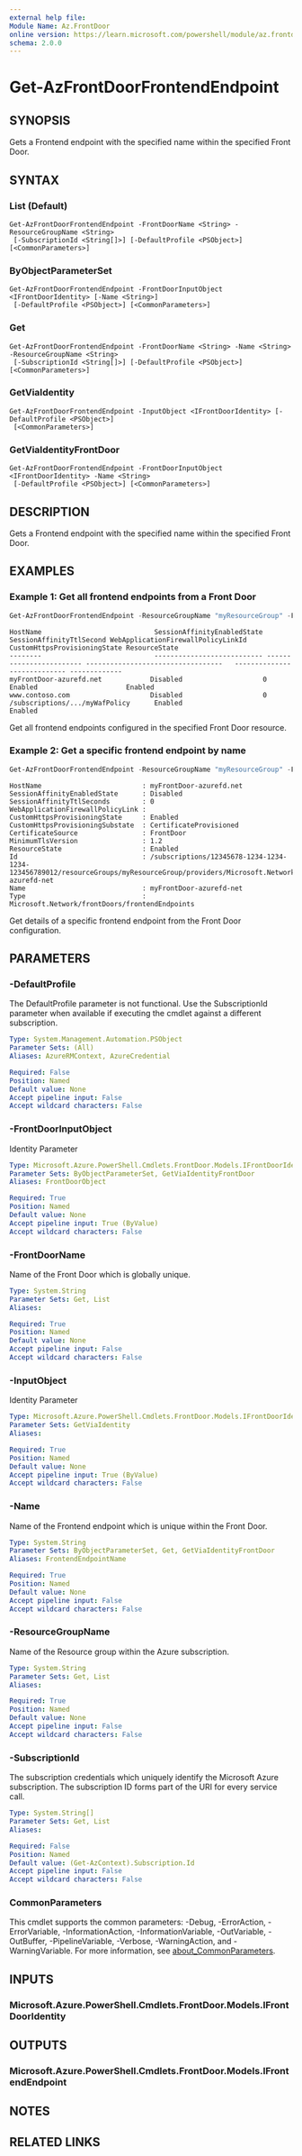 ```yaml
---
external help file:
Module Name: Az.FrontDoor
online version: https://learn.microsoft.com/powershell/module/az.frontdoor/get-azfrontdoorfrontendendpoint
schema: 2.0.0
---
```


# Get-AzFrontDoorFrontendEndpoint

## SYNOPSIS
Gets a Frontend endpoint with the specified name within the specified Front Door.

## SYNTAX

### List (Default)
```
Get-AzFrontDoorFrontendEndpoint -FrontDoorName <String> -ResourceGroupName <String>
 [-SubscriptionId <String[]>] [-DefaultProfile <PSObject>] [<CommonParameters>]
```

### ByObjectParameterSet
```
Get-AzFrontDoorFrontendEndpoint -FrontDoorInputObject <IFrontDoorIdentity> [-Name <String>]
 [-DefaultProfile <PSObject>] [<CommonParameters>]
```

### Get
```
Get-AzFrontDoorFrontendEndpoint -FrontDoorName <String> -Name <String> -ResourceGroupName <String>
 [-SubscriptionId <String[]>] [-DefaultProfile <PSObject>] [<CommonParameters>]
```

### GetViaIdentity
```
Get-AzFrontDoorFrontendEndpoint -InputObject <IFrontDoorIdentity> [-DefaultProfile <PSObject>]
 [<CommonParameters>]
```

### GetViaIdentityFrontDoor
```
Get-AzFrontDoorFrontendEndpoint -FrontDoorInputObject <IFrontDoorIdentity> -Name <String>
 [-DefaultProfile <PSObject>] [<CommonParameters>]
```

## DESCRIPTION
Gets a Frontend endpoint with the specified name within the specified Front Door.

## EXAMPLES

### Example 1: Get all frontend endpoints from a Front Door
```powershell
Get-AzFrontDoorFrontendEndpoint -ResourceGroupName "myResourceGroup" -FrontDoorName "myFrontDoor"
```

```output
HostName                            SessionAffinityEnabledState SessionAffinityTtlSecond WebApplicationFirewallPolicyLinkId   CustomHttpsProvisioningState ResourceState
--------                            --------------------------- ------------------------ ----------------------------------   ---------------------------- -------------
myFrontDoor-azurefd.net            Disabled                    0                                                              Enabled                      Enabled
www.contoso.com                    Disabled                    0                        /subscriptions/.../myWafPolicy      Enabled                      Enabled
```

Get all frontend endpoints configured in the specified Front Door resource.

### Example 2: Get a specific frontend endpoint by name
```powershell
Get-AzFrontDoorFrontendEndpoint -ResourceGroupName "myResourceGroup" -FrontDoorName "myFrontDoor" -Name "myFrontDoor-azurefd-net"
```

```output
HostName                         : myFrontDoor-azurefd.net
SessionAffinityEnabledState      : Disabled
SessionAffinityTtlSeconds        : 0
WebApplicationFirewallPolicyLink : 
CustomHttpsProvisioningState     : Enabled
CustomHttpsProvisioningSubstate  : CertificateProvisioned
CertificateSource                : FrontDoor
MinimumTlsVersion                : 1.2
ResourceState                    : Enabled
Id                               : /subscriptions/12345678-1234-1234-1234-123456789012/resourceGroups/myResourceGroup/providers/Microsoft.Network/frontDoors/myFrontDoor/frontendEndpoints/myFrontDoor-azurefd-net
Name                             : myFrontDoor-azurefd-net
Type                             : Microsoft.Network/frontDoors/frontendEndpoints
```

Get details of a specific frontend endpoint from the Front Door configuration.

## PARAMETERS

### -DefaultProfile
The DefaultProfile parameter is not functional.
Use the SubscriptionId parameter when available if executing the cmdlet against a different subscription.

```yaml
Type: System.Management.Automation.PSObject
Parameter Sets: (All)
Aliases: AzureRMContext, AzureCredential

Required: False
Position: Named
Default value: None
Accept pipeline input: False
Accept wildcard characters: False
```

### -FrontDoorInputObject
Identity Parameter

```yaml
Type: Microsoft.Azure.PowerShell.Cmdlets.FrontDoor.Models.IFrontDoorIdentity
Parameter Sets: ByObjectParameterSet, GetViaIdentityFrontDoor
Aliases: FrontDoorObject

Required: True
Position: Named
Default value: None
Accept pipeline input: True (ByValue)
Accept wildcard characters: False
```

### -FrontDoorName
Name of the Front Door which is globally unique.

```yaml
Type: System.String
Parameter Sets: Get, List
Aliases:

Required: True
Position: Named
Default value: None
Accept pipeline input: False
Accept wildcard characters: False
```

### -InputObject
Identity Parameter

```yaml
Type: Microsoft.Azure.PowerShell.Cmdlets.FrontDoor.Models.IFrontDoorIdentity
Parameter Sets: GetViaIdentity
Aliases:

Required: True
Position: Named
Default value: None
Accept pipeline input: True (ByValue)
Accept wildcard characters: False
```

### -Name
Name of the Frontend endpoint which is unique within the Front Door.

```yaml
Type: System.String
Parameter Sets: ByObjectParameterSet, Get, GetViaIdentityFrontDoor
Aliases: FrontendEndpointName

Required: True
Position: Named
Default value: None
Accept pipeline input: False
Accept wildcard characters: False
```

### -ResourceGroupName
Name of the Resource group within the Azure subscription.

```yaml
Type: System.String
Parameter Sets: Get, List
Aliases:

Required: True
Position: Named
Default value: None
Accept pipeline input: False
Accept wildcard characters: False
```

### -SubscriptionId
The subscription credentials which uniquely identify the Microsoft Azure subscription.
The subscription ID forms part of the URI for every service call.

```yaml
Type: System.String[]
Parameter Sets: Get, List
Aliases:

Required: False
Position: Named
Default value: (Get-AzContext).Subscription.Id
Accept pipeline input: False
Accept wildcard characters: False
```

### CommonParameters
This cmdlet supports the common parameters: -Debug, -ErrorAction, -ErrorVariable, -InformationAction, -InformationVariable, -OutVariable, -OutBuffer, -PipelineVariable, -Verbose, -WarningAction, and -WarningVariable. For more information, see [about_CommonParameters](http://go.microsoft.com/fwlink/?LinkID=113216).

## INPUTS

### Microsoft.Azure.PowerShell.Cmdlets.FrontDoor.Models.IFrontDoorIdentity

## OUTPUTS

### Microsoft.Azure.PowerShell.Cmdlets.FrontDoor.Models.IFrontendEndpoint

## NOTES

## RELATED LINKS

